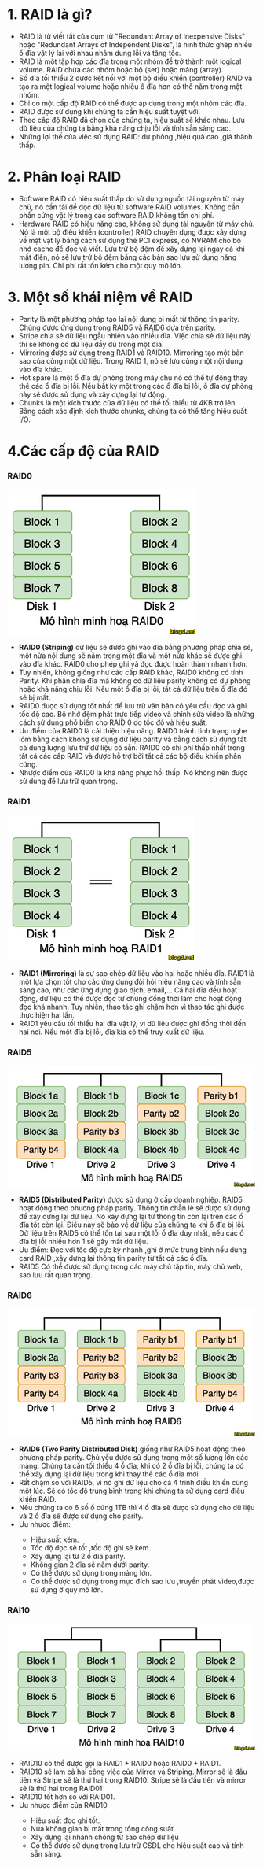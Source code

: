 # 1. RAID là gì?
-	RAID là từ viết tắt của cụm từ "Redundant Array of Inexpensive Disks" hoặc "Redundant Arrays of Independent Disks", là hình thức ghép nhiều ổ đĩa vật lý lại với nhau nhằm dung lỗi và tăng tốc.
-	RAID là một tập hợp các đĩa trong một nhóm để trở thành một logical volume. RAID chứa các nhóm hoặc bộ (set) hoặc mảng (array).
-	Số đĩa tối thiểu 2 được kết nối với một bộ điều khiển (controller) RAID và tạo ra một logical volume hoặc nhiều ổ đĩa hơn có thể nằm trong một nhóm.
-	Chỉ có một cấp độ RAID có thể được áp dụng trong một nhóm các đĩa.
-	RAID được sử dụng khi chúng ta cần hiệu suất tuyệt vời.
-	Theo cấp độ RAID đã chọn của chúng ta, hiệu suất sẽ khác nhau. Lưu dữ liệu của chúng ta bằng khả năng chịu lỗi và tính sẵn sàng cao.
-	Những lợi thế của việc sử dụng RAID: dự phòng ,hiệu quả cao ,giá thành thấp.

# 2. Phân loại RAID

-	Software RAID có hiệu suất thấp do sử dụng nguồn tài nguyên từ máy chủ, nó cần tải để đọc dữ liệu từ software RAID volumes. Không cần phần cứng vật lý trong các software RAID không tốn chi phí.
- Hardware RAID có hiệu năng cao, không sử dụng tài nguyên từ máy chủ. Nó là một bộ điều khiển (controller) RAID chuyên dụng được xây dựng về mặt vật lý bằng cách sử dụng thẻ PCI express, có NVRAM cho bộ nhớ cache để đọc và viết. Lưu trữ bộ đệm để xây dựng lại ngay cả khi mất điện, nó sẽ lưu trữ bộ đệm bằng các bản sao lưu sử dụng năng lượng pin. Chi phí rất tốn kém cho một quy mô lớn.

# 3. Một số khái niệm về RAID

-	Parity là một phương pháp tạo lại nội dung bị mất từ thông tin parity. Chúng được ứng dụng trong RAID5 và RAID6 dựa trên parity.
-	Stripe chia sẻ dữ liệu ngẫu nhiên vào nhiều đĩa. Việc chia sẻ dữ liệu này thì sẽ không có dữ liệu đầy đủ trong một đĩa.
-	Mirroring được sử dụng trong RAID1 và RAID10. Mirroring tạo một bản sao của cùng một dữ liệu. Trong RAID 1, nó sẽ lưu cùng một nội dung vào đĩa khác.
-	Hot spare là một ổ đĩa dự phòng trong máy chủ nó có thể tự động thay thế các ổ đĩa bị lỗi. Nếu bất kỳ một trong các ổ đĩa bị lỗi, ổ đĩa dự phòng này sẽ được sử dụng và xây dựng lại tự động.
-	Chunks là một kích thước của dữ liệu có thể tối thiểu từ 4KB trở lên. Bằng cách xác định kích thước chunks, chúng ta có thể tăng hiệu suất I/O.

# 4.Các cấp độ của RAID

### RAID0

<img src="https://github.com/lean15998/Linux/blob/main/images/10.1.png">

- **RAID0 (Striping)** dữ liệu sẽ được ghi vào đĩa bằng phương pháp chia sẻ, một nửa nội dung sẽ nằm trong một đĩa và một nửa khác sẽ được ghi vào đĩa khác. RAID0 cho phép ghi và đọc được hoàn thành nhanh hơn.
-	Tuy nhiên, không giống như các cấp RAID khác, RAID0 không có tính Parity. Khi phân chia đĩa mà không có dữ liệu parity không có dự phòng hoặc khả năng chịu lỗi. Nếu một ổ đĩa bị lỗi, tất cả dữ liệu trên ổ đĩa đó sẽ bị mất.
-	RAID0 được sử dụng tốt nhất để lưu trữ văn bản có yêu cầu đọc và ghi tốc độ cao. Bộ nhớ đệm phát trực tiếp video và chỉnh sửa video là những cách sử dụng phổ biến cho RAID 0 do tốc độ và hiệu suất.
-	Ưu điểm của RAID0 là cải thiện hiệu năng. RAID0 tránh tình trạng nghe lỏm bằng cách không sử dụng dữ liệu parity và bằng cách sử dụng tất cả dung lượng lưu trữ dữ liệu có sẵn. RAID0 có chi phí thấp nhất trong tất cả các cấp RAID và được hỗ trợ bởi tất cả các bộ điều khiển phần cứng.
-	Nhược điểm của RAID0 là khả năng phục hồi thấp. Nó không nên được sử dụng để lưu trữ quan trọng.

### RAID1

<img src="https://github.com/lean15998/Linux/blob/main/images/10.2.png">

-	**RAID1 (Mirroring)** là sự sao chép dữ liệu vào hai hoặc nhiều đĩa. RAID1 là một lựa chọn tốt cho các ứng dụng đòi hỏi hiệu năng cao và tính sẵn sàng cao, như các ứng dụng giao dịch, email,... Cả hai đĩa đều hoạt động, dữ liệu có thể được đọc từ chúng đồng thời làm cho hoạt động đọc khá nhanh. Tuy nhiên, thao tác ghi chậm hơn vì thao tác ghi được thực hiện hai lần.
- 	RAID1 yêu cầu tối thiểu hai đĩa vật lý, vì dữ liệu được ghi đồng thời đến hai nơi. Nếu một đĩa bị lỗi, đĩa kia có thể truy xuất dữ liệu.

### RAID5

<img src="https://github.com/lean15998/Linux/blob/main/images/10.3.png">

-	**RAID5 (Distributed Parity)** được sử dụng ở cấp doanh nghiệp. RAID5 hoạt động theo phương pháp parity. Thông tin chẵn lẻ sẽ được sử dụng để xây dựng lại dữ liệu. Nó xây dựng lại từ thông tin còn lại trên các ổ đĩa tốt còn lại. Điều này sẽ bảo vệ dữ liệu của chúng ta khi ổ đĩa bị lỗi. Dử liệu trên RAID5 có thể tồn tại sau một lỗi ổ đĩa duy nhất, nếu các ổ đĩa bị lỗi nhiều hơn 1 sẽ gây mất dữ liệu.
-	Ưu điểm: Đọc với tốc độ cực kỳ nhanh ,ghi ở mức trung bình nếu dùng card RAID ,xây dựng lại thông tin parity từ tất cả các ổ đĩa.
-	RAID5 Có thể được sử dụng trong các máy chủ tập tin, máy chủ web, sao lưu rất quan trọng.

### RAID6

<img src="https://github.com/lean15998/Linux/blob/main/images/10.4.png">

-	**RAID6 (Two Parity Distributed Disk)** giống như RAID5 hoạt động theo phương pháp parity. Chủ yếu được sử dụng trong một số lượng lớn các mảng. Chúng ta cần tối thiểu 4 ổ đĩa, khi có 2 ổ đĩa bị lỗi, chúng ta có thể xây dựng lại dữ liệu trong khi thay thế các ổ đĩa mới.
-	Rất chậm so với RAID5, vì nó ghi dữ liệu cho cả 4 trình điều khiển cùng một lúc. Sẽ có tốc độ trung bình trong khi chúng ta sử dụng card điều khiển RAID. 
-	Nếu chúng ta có 6 số ổ cứng 1TB thì 4 ổ đĩa sẽ được sử dụng cho dữ liệu và 2 ổ đĩa sẽ được sử dụng cho parity.
-	Ưu nhươc điểm:
<ul>
  <ul>
    <li> Hiệu suất kém.
    <li> Tốc độ đọc sẽ tốt ,tốc độ ghi sẽ kém.
    <li> Xây dựng lại từ 2 ổ đĩa parity.
    <li> Không gian 2 đĩa sẽ nằm dưới parity.
    <li> Có thể được sử dụng trong mảng lớn.
    <li> Có thể được sử dụng trong mục đích sao lưu ,truyền phát video,được sử dụng ở quy mô lớn.
  </ul>
 </ul>
  
### RAI10

<img src="https://github.com/lean15998/Linux/blob/main/images/10.5.png">

-	RAID10 có thể được gọi là RAID1 + RAID0 hoặc RAID0 + RAID1. 
-	RAID10 sẽ làm cả hai công việc của Mirror và Striping. Mirror sẽ là đầu tiên và Stripe sẽ là thứ hai trong RAID10. Stripe sẽ là đầu tiên và mirror sẽ là thứ hai trong RAID01
-	RAID10 tốt hơn so với RAID01.
-	Ưu nhược điểm của RAID10

<ul>
  <ul>
    <li> Hiệu suất đọc ghi tốt.
    <li> Nửa không gian bị mất trong tổng công suất.
    <li> Xây dựng lại nhanh chóng từ sao chép dữ liệu
    <li> Có thể được sử dụng trong lưu trữ CSDL cho hiệu suất cao và tính sẵn sàng.
  </ul>
 </ul>
  
  
